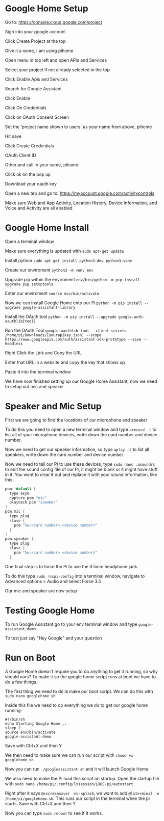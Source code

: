 # Google Home Setup

Go to: https://console.cloud.google.com/project

Sign into your google account

Click Create Project at the top

Give it a name, I am using pihome

Open menu in top left and open APIs and Services

Select your project if not already selected in the top

Click Enable Apis and Services

Search for Google Assistant

Click Enable

Click On Credentials

Click on OAuth Consent Screen

Set the 'project name shown to users' as your name from above, pihome

Hit save

Click Create Credentials

OAuth Client ID

Other and call in your name, pihome

Click ok on the pop up

Download your oauth key

Open a new teb and go to: https://myaccount.google.com/activitycontrols

Make sure Web and App Activity, Location History, Device Information, and Voice and Activity are all enabled

# Google Home Install

Open a terminal window

Make sure everything is updated with `sudo apt-get update`

Install python `sudo apt-get install python3-dev python3-venv`

Create our enviroment `python3 -m venv env`

Upgrade pip within the enviroment `env/bin/python -m pip install --upgrade pip setuptools`

Enter our enviroment `source env/bin/activate`

Now we can install Google Home onto our Pi `python -m pip install --upgrade google-assistant-library`

Install the OAuth tool `python -m pip install --upgrade google-auth-oauthlib[tool]`

Run the OAuth Tool `google-oauthlib-tool --client-secrets /home/pi/Downloads/[yourapikey.json] --scope https://www.googleapis.com/auth/assistant-sdk-prototype --save --headless`

Right Click the Link and Copy the URL

Enter that URL in a website and copy the key that shows up

Paste it into the terminal window

We have now finished setting up our Google Home Assistant, now we need to setup out mic and speaker

# Speaker and Mic Setup

First we are going to find the locations of our microphone and speaker

To do this you need to open a new terminal window and type `arecord -l` to list all of your microphone devices, write down the card number and device number.

Now we need to get our speaker information, so type `aplay -l` to list all speakers, write down the card number and device number.

Now we need to tell our Pi to use these devices, type `sudo nano .asoundrc` to edit the sound config file of our Pi, it might be blank or it might have stuff in it. You want to clear it out and replace it with your sound information, like this:

```swift
pcm.!default {
  type asym
  capture.pcm "mic"
  playback.pcm "speaker"
}
pcm.mic {
  type plug
  slave {
    pcm "hw:<card number>,<device number>"
  }
}
pcm.speaker {
  type plug
  slave {
    pcm "hw:<card number>,<device number>"
  }
```

One final step is to force the Pi to use the 3.5mm headphone jack.

To do this type `sudo raspi-config` into a terminal window, navigate to Advanced options > Audio and select Force 3.5

Our mic and speaker are now setup

# Testing Google Home

To run Google Assistant go to your env terminal window and type `google-assistant-demo`

To test just say "Hey Google" and your question

# Run on Boot

A Google Home doesn't require you to do anything to get it running, so why should ours? To make it so the google home script runs at boot we have to do a few things.

The first thing we need to do is make our boot script. We can do this with `sudo nano googlehome.sh`

Inside this file we need to do everything we do to get our google home running:
```superscript
#!/bin/sh
echo Starting Google Home...
sleep 2
source env/bin/activate
google-assistant-demo
```
Save with Ctrl+X and then Y

We then need to make sure we can run our script with `chmod +x googlehome.sh`

Now you can run `./googleassistant.sh` and it will launch Google Home

We also need to make the Pi load this script on startup. Open the startup file with `sudo nano /home/pi/.config/lxsession/LXDE-pi/autostart`

Right after it says `@xscreensaver -no-splash`, we want to add `@lxterminal -e /home/pi/googlehome.sh`. This runs our script in the terminal when the pi starts. Save with Ctrl+X and then Y

Now you can type `sudo reboot` to see if it works.


